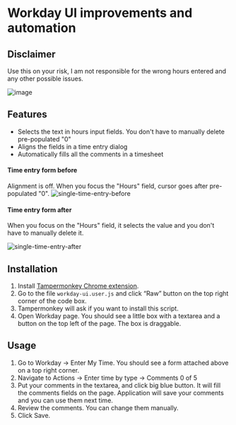 # Workday UI improvements and automation

## Disclaimer
Use this on your risk, I am not responsible for the wrong hours entered and any other possible issues.

![image](https://github.com/user-attachments/assets/8c76f649-c7dc-455c-892b-438b6748eba1)



## Features
* Selects the text in hours input fields. You don't have to manually delete pre-populated "0"
* Aligns the fields in a time entry dialog
* Automatically fills all the comments in a timesheet

#### Time entry form before
Alignment is off. When you focus the "Hours" field, cursor goes after pre-populated "0".
![single-time-entry-before](https://github.com/user-attachments/assets/96444d88-be24-4852-8986-8098f3260d47)

#### Time entry form after
When you focus on the "Hours" field, it selects the value and you don't have to manually delete it.

![single-time-entry-after](https://github.com/user-attachments/assets/690868e4-64b1-4af8-9568-1ab17f9d63b2)


## Installation

1. Install [Tampermonkey Chrome extension](https://chrome.google.com/webstore/detail/tampermonkey/dhdgffkkebhmkfjojejmpbldmpobfkfo?hl=en).
2. Go to the file `workday-ui.user.js` and click “Raw” button on the top right corner of the code box.
3. Tampermonkey will ask if you want to install this script.
4. Open Workday page. You should see a little box with a textarea and a button on the top left of the page. The box is draggable.

## Usage

1. Go to Workday &rarr; Enter My Time. You should see a form attached above on a top right corner.
1. Navigate to Actions&nbsp;&rarr;&nbsp;Enter time by&nbsp;type&nbsp;&rarr; Comments 0 of 5
1. Put your comments in the textarea, and click big blue button. It will fill the comments fields on the page. Application will save your comments and you can use them next time.
1. Review the comments. You can change them manually.
1. Click Save.
 

 
